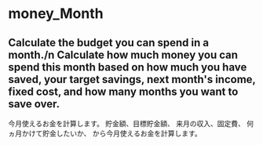 # money_Month
Calculate the budget you can spend in a month./n
Calculate how much money you can spend this month based on 
how much you have saved, your target savings,
next month's income, fixed cost, and 
how many months you want to save over.
-----------------------------------
今月使えるお金を計算します。
貯金額、目標貯金額、
来月の収入、固定費、
何ヵ月かけて貯金したいか、
から今月使えるお金を計算します。
